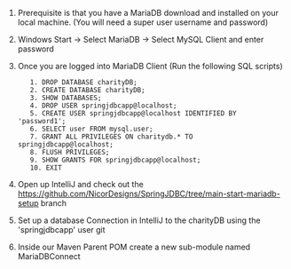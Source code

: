 1. Prerequisite is that you have a MariaDB download and installed on your local machine. (You will need a super user
   username and password)


2. Windows Start -> Select MariaDB -> Select MySQL Client and enter password


3. Once you are logged into MariaDB Client (Run the following SQL scripts)

          1. DROP DATABASE charityDB;
          2. CREATE DATABASE charityDB;
          3. SHOW DATABASES;
          4. DROP USER springjdbcapp@localhost;
          5. CREATE USER springjdbcapp@localhost IDENTIFIED BY 'password1';
          6. SELECT user FROM mysql.user;
          7. GRANT ALL PRIVILEGES ON charitydb.* TO springjdbcapp@localhost;
          8. FLUSH PRIVILEGES;
          9. SHOW GRANTS FOR springjdbcapp@localhost;
          10. EXIT

4. Open up IntelliJ and check out the https://github.com/NicorDesigns/SpringJDBC/tree/main-start-mariadb-setup branch


5. Set up a database Connection in IntelliJ to the charityDB using the 'springjdbcapp' user git

6. Inside our Maven Parent POM create a new sub-module named MariaDBConnect 

    
    